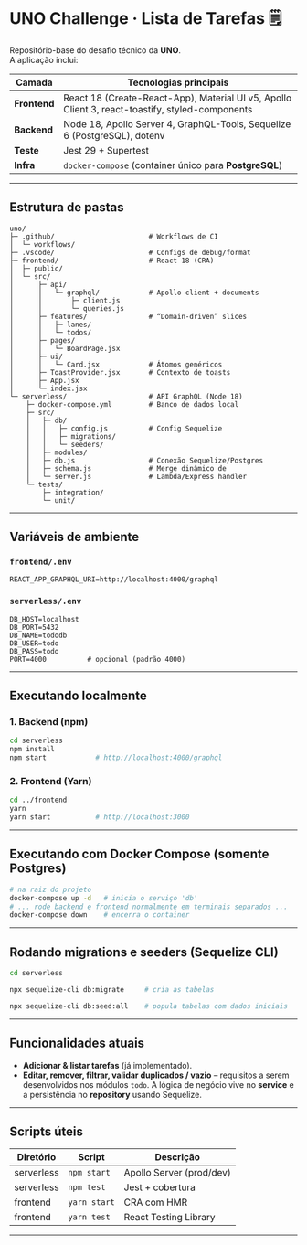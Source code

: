 
# UNO Challenge · Lista de Tarefas 🗒️

Repositório-base do desafio técnico da **UNO**.  
A aplicação inclui:

| Camada | Tecnologias principais |
| ------ | ---------------------- |
| **Frontend** | React 18 (Create-React-App), Material UI v5, Apollo Client 3, react-toastify, styled-components |
| **Backend** | Node 18, Apollo Server 4, GraphQL-Tools, Sequelize 6 (PostgreSQL), dotenv |
| **Teste**   | Jest 29 + Supertest |
| **Infra**   | `docker-compose` (container único para **PostgreSQL**) |

---

## Estrutura de pastas

```text
uno/
├─ .github/                       # Workflows de CI
│  └─ workflows/
├─ .vscode/                       # Configs de debug/format
├─ frontend/                      # React 18 (CRA)
│  ├─ public/
│  └─ src/
│      ├─ api/
│      │   └─ graphql/            # Apollo client + documents
│      │       ├─ client.js
│      │       └─ queries.js
│      ├─ features/               # “Domain-driven” slices
│      │   ├─ lanes/
│      │   └─ todos/
│      ├─ pages/
│      │   └─ BoardPage.jsx
│      ├─ ui/
│      │   └─ Card.jsx            # Átomos genéricos
│      ├─ ToastProvider.jsx       # Contexto de toasts
│      ├─ App.jsx
│      └─ index.jsx
└─ serverless/                    # API GraphQL (Node 18)
    ├─ docker-compose.yml         # Banco de dados local
    ├─ src/
    │   ├─ db/
    │   │   ├─ config.js          # Config Sequelize
    │   │   ├─ migrations/
    │   │   └─ seeders/
    │   ├─ modules/
    │   ├─ db.js                  # Conexão Sequelize/Postgres
    │   ├─ schema.js              # Merge dinâmico de 
    │   └─ server.js              # Lambda/Express handler
    └─ tests/
        ├─ integration/
        └─ unit/
````

---

## Variáveis de ambiente

### `frontend/.env`

```env
REACT_APP_GRAPHQL_URI=http://localhost:4000/graphql
```

### `serverless/.env`

```env
DB_HOST=localhost
DB_PORT=5432
DB_NAME=tododb
DB_USER=todo
DB_PASS=todo
PORT=4000          # opcional (padrão 4000)
```
---

## Executando localmente

### 1. Backend (npm)

```bash
cd serverless
npm install
npm start            # http://localhost:4000/graphql
```

### 2. Frontend (Yarn)

```bash
cd ../frontend
yarn
yarn start           # http://localhost:3000
```

---

## Executando com Docker Compose (somente Postgres)

```bash
# na raiz do projeto
docker-compose up -d   # inicia o serviço 'db'
# ... rode backend e frontend normalmente em terminais separados ...
docker-compose down    # encerra o container
```

---

## Rodando migrations e seeders (Sequelize CLI)

```bash
cd serverless

npx sequelize-cli db:migrate     # cria as tabelas

npx sequelize-cli db:seed:all    # popula tabelas com dados iniciais
```

---

## Funcionalidades atuais

* **Adicionar & listar tarefas** (já implementado).
* **Editar, remover, filtrar, validar duplicados / vazio** – requisitos a serem desenvolvidos nos módulos `todo`.
  A lógica de negócio vive no **service** e a persistência no **repository** usando Sequelize.

---

## Scripts úteis

| Diretório  | Script       | Descrição                |
| ---------- | ------------ | ------------------------ |
| serverless | `npm start`  | Apollo Server (prod/dev) |
| serverless | `npm test`   | Jest + cobertura         |
| frontend   | `yarn start` | CRA com HMR              |
| frontend   | `yarn test`  | React Testing Library    |

---